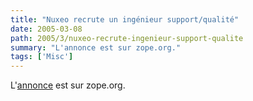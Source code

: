 ```yaml
---
title: "Nuxeo recrute un ingénieur support/qualité"
date: 2005-03-08
path: 2005/3/nuxeo-recrute-ingenieur-support-qualite
summary: "L'annonce est sur zope.org."
tags: ['Misc']
---
```


L'<a href="http://zope.org/Members/nuxeo/news/cps-support-job">annonce</a> 
est sur zope.org. 

